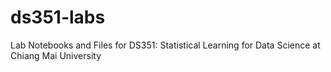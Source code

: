 # ds351-labs
Lab Notebooks and Files for DS351: Statistical Learning for Data Science at Chiang Mai University
